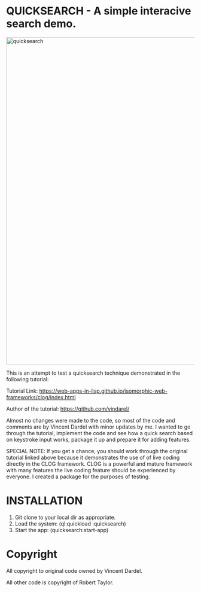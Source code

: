 # QUICKSEARCH - A simple interacive search demo.

<img width="800" height="875" alt="quicksearch" src="https://github.com/user-attachments/assets/50c1d4b4-6060-4363-b379-ddee1bc954d2" />

This is an attempt to test a quicksearch technique demonstrated in the following tutorial:

Tutorial Link: https://web-apps-in-lisp.github.io/isomorphic-web-frameworks/clog/index.html

Author of the tutorial: https://github.com/vindarel/

Almost no changes were made to the code, so most of the code and comments are by Vincent Dardel with minor updates by me. I wanted to go through the tutorial, implement the code and see how a quick search based on keystroke input works, package it up and prepare it for adding features. 

SPECIAL NOTE: If you get a chance, you should work through the original tutorial linked above because it demonstrates the use of of live coding directly in the CLOG framework. CLOG is a powerful and mature framework with many features the live coding feature should be experienced by everyone. I created a package for the purposes of
testing.

# INSTALLATION

1) Git clone to your local dir as appropriate.
2) Load the system: (ql:quickload :quicksearch)
3) Start the app: (quicksearch:start-app)

# Copyright

All copyright to original code owned by Vincent Dardel.

All other code is copyright of Robert Taylor.
